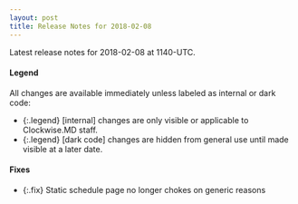 ```yaml
---
layout: post
title: Release Notes for 2018-02-08
---
```


Latest release notes for 2018-02-08 at 1140-UTC.

<div class='legend' markdown='1'>

#### Legend

All changes are available immediately unless labeled as internal or dark code:

- {:.legend} [internal] changes are only visible or applicable to Clockwise.MD staff.
- {:.legend} [dark code] changes are hidden from general use until made visible at a later date.

</div>


<div class='fixes' markdown='1'>

#### Fixes

- {:.fix} Static schedule page no longer chokes on generic reasons

</div>
